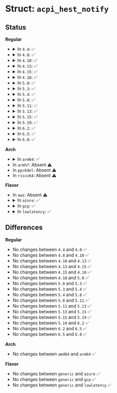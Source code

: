 # Struct: <code>acpi_hest_notify</code>

## Status
<b>Regular</b>
<ul>
<li>
<details>
<summary>In <code>4.4</code>: ✅</summary>

```c
struct acpi_hest_notify {
    u8 type;
    u8 length;
    u16 config_write_enable;
    u32 poll_interval;
    u32 vector;
    u32 polling_threshold_value;
    u32 polling_threshold_window;
    u32 error_threshold_value;
    u32 error_threshold_window;
};
```
</details>
</li>
<li>
<details>
<summary>In <code>4.8</code>: ✅</summary>

```c
struct acpi_hest_notify {
    u8 type;
    u8 length;
    u16 config_write_enable;
    u32 poll_interval;
    u32 vector;
    u32 polling_threshold_value;
    u32 polling_threshold_window;
    u32 error_threshold_value;
    u32 error_threshold_window;
};
```
</details>
</li>
<li>
<details>
<summary>In <code>4.10</code>: ✅</summary>

```c
struct acpi_hest_notify {
    u8 type;
    u8 length;
    u16 config_write_enable;
    u32 poll_interval;
    u32 vector;
    u32 polling_threshold_value;
    u32 polling_threshold_window;
    u32 error_threshold_value;
    u32 error_threshold_window;
};
```
</details>
</li>
<li>
<details>
<summary>In <code>4.13</code>: ✅</summary>

```c
struct acpi_hest_notify {
    u8 type;
    u8 length;
    u16 config_write_enable;
    u32 poll_interval;
    u32 vector;
    u32 polling_threshold_value;
    u32 polling_threshold_window;
    u32 error_threshold_value;
    u32 error_threshold_window;
};
```
</details>
</li>
<li>
<details>
<summary>In <code>4.15</code>: ✅</summary>

```c
struct acpi_hest_notify {
    u8 type;
    u8 length;
    u16 config_write_enable;
    u32 poll_interval;
    u32 vector;
    u32 polling_threshold_value;
    u32 polling_threshold_window;
    u32 error_threshold_value;
    u32 error_threshold_window;
};
```
</details>
</li>
<li>
<details>
<summary>In <code>4.18</code>: ✅</summary>

```c
struct acpi_hest_notify {
    u8 type;
    u8 length;
    u16 config_write_enable;
    u32 poll_interval;
    u32 vector;
    u32 polling_threshold_value;
    u32 polling_threshold_window;
    u32 error_threshold_value;
    u32 error_threshold_window;
};
```
</details>
</li>
<li>
<details>
<summary>In <code>5.0</code>: ✅</summary>

```c
struct acpi_hest_notify {
    u8 type;
    u8 length;
    u16 config_write_enable;
    u32 poll_interval;
    u32 vector;
    u32 polling_threshold_value;
    u32 polling_threshold_window;
    u32 error_threshold_value;
    u32 error_threshold_window;
};
```
</details>
</li>
<li>
<details>
<summary>In <code>5.3</code>: ✅</summary>

```c
struct acpi_hest_notify {
    u8 type;
    u8 length;
    u16 config_write_enable;
    u32 poll_interval;
    u32 vector;
    u32 polling_threshold_value;
    u32 polling_threshold_window;
    u32 error_threshold_value;
    u32 error_threshold_window;
};
```
</details>
</li>
<li>
<details>
<summary>In <code>5.4</code>: ✅</summary>

```c
struct acpi_hest_notify {
    u8 type;
    u8 length;
    u16 config_write_enable;
    u32 poll_interval;
    u32 vector;
    u32 polling_threshold_value;
    u32 polling_threshold_window;
    u32 error_threshold_value;
    u32 error_threshold_window;
};
```
</details>
</li>
<li>
<details>
<summary>In <code>5.8</code>: ✅</summary>

```c
struct acpi_hest_notify {
    u8 type;
    u8 length;
    u16 config_write_enable;
    u32 poll_interval;
    u32 vector;
    u32 polling_threshold_value;
    u32 polling_threshold_window;
    u32 error_threshold_value;
    u32 error_threshold_window;
};
```
</details>
</li>
<li>
<details>
<summary>In <code>5.11</code>: ✅</summary>

```c
struct acpi_hest_notify {
    u8 type;
    u8 length;
    u16 config_write_enable;
    u32 poll_interval;
    u32 vector;
    u32 polling_threshold_value;
    u32 polling_threshold_window;
    u32 error_threshold_value;
    u32 error_threshold_window;
};
```
</details>
</li>
<li>
<details>
<summary>In <code>5.13</code>: ✅</summary>

```c
struct acpi_hest_notify {
    u8 type;
    u8 length;
    u16 config_write_enable;
    u32 poll_interval;
    u32 vector;
    u32 polling_threshold_value;
    u32 polling_threshold_window;
    u32 error_threshold_value;
    u32 error_threshold_window;
};
```
</details>
</li>
<li>
<details>
<summary>In <code>5.15</code>: ✅</summary>

```c
struct acpi_hest_notify {
    u8 type;
    u8 length;
    u16 config_write_enable;
    u32 poll_interval;
    u32 vector;
    u32 polling_threshold_value;
    u32 polling_threshold_window;
    u32 error_threshold_value;
    u32 error_threshold_window;
};
```
</details>
</li>
<li>
<details>
<summary>In <code>5.19</code>: ✅</summary>

```c
struct acpi_hest_notify {
    u8 type;
    u8 length;
    u16 config_write_enable;
    u32 poll_interval;
    u32 vector;
    u32 polling_threshold_value;
    u32 polling_threshold_window;
    u32 error_threshold_value;
    u32 error_threshold_window;
};
```
</details>
</li>
<li>
<details>
<summary>In <code>6.2</code>: ✅</summary>

```c
struct acpi_hest_notify {
    u8 type;
    u8 length;
    u16 config_write_enable;
    u32 poll_interval;
    u32 vector;
    u32 polling_threshold_value;
    u32 polling_threshold_window;
    u32 error_threshold_value;
    u32 error_threshold_window;
};
```
</details>
</li>
<li>
<details>
<summary>In <code>6.5</code>: ✅</summary>

```c
struct acpi_hest_notify {
    u8 type;
    u8 length;
    u16 config_write_enable;
    u32 poll_interval;
    u32 vector;
    u32 polling_threshold_value;
    u32 polling_threshold_window;
    u32 error_threshold_value;
    u32 error_threshold_window;
};
```
</details>
</li>
<li>
<details>
<summary>In <code>6.8</code>: ✅</summary>

```c
struct acpi_hest_notify {
    u8 type;
    u8 length;
    u16 config_write_enable;
    u32 poll_interval;
    u32 vector;
    u32 polling_threshold_value;
    u32 polling_threshold_window;
    u32 error_threshold_value;
    u32 error_threshold_window;
};
```
</details>
</li>
</ul>
<b>Arch</b>
<ul>
<li>
<details>
<summary>In <code>arm64</code>: ✅</summary>

```c
struct acpi_hest_notify {
    u8 type;
    u8 length;
    u16 config_write_enable;
    u32 poll_interval;
    u32 vector;
    u32 polling_threshold_value;
    u32 polling_threshold_window;
    u32 error_threshold_value;
    u32 error_threshold_window;
};
```
</details>
</li>
<li>
In <code>armhf</code>: Absent ⚠️
</li>
<li>
In <code>ppc64el</code>: Absent ⚠️
</li>
<li>
In <code>riscv64</code>: Absent ⚠️
</li>
</ul>
<b>Flavor</b>
<ul>
<li>
In <code>aws</code>: Absent ⚠️
</li>
<li>
<details>
<summary>In <code>azure</code>: ✅</summary>

```c
struct acpi_hest_notify {
    u8 type;
    u8 length;
    u16 config_write_enable;
    u32 poll_interval;
    u32 vector;
    u32 polling_threshold_value;
    u32 polling_threshold_window;
    u32 error_threshold_value;
    u32 error_threshold_window;
};
```
</details>
</li>
<li>
<details>
<summary>In <code>gcp</code>: ✅</summary>

```c
struct acpi_hest_notify {
    u8 type;
    u8 length;
    u16 config_write_enable;
    u32 poll_interval;
    u32 vector;
    u32 polling_threshold_value;
    u32 polling_threshold_window;
    u32 error_threshold_value;
    u32 error_threshold_window;
};
```
</details>
</li>
<li>
<details>
<summary>In <code>lowlatency</code>: ✅</summary>

```c
struct acpi_hest_notify {
    u8 type;
    u8 length;
    u16 config_write_enable;
    u32 poll_interval;
    u32 vector;
    u32 polling_threshold_value;
    u32 polling_threshold_window;
    u32 error_threshold_value;
    u32 error_threshold_window;
};
```
</details>
</li>
</ul>

## Differences
<b>Regular</b>
<ul>
<li>
No changes between <code>4.4</code> and <code>4.8</code> ✅
</li>
<li>
No changes between <code>4.8</code> and <code>4.10</code> ✅
</li>
<li>
No changes between <code>4.10</code> and <code>4.13</code> ✅
</li>
<li>
No changes between <code>4.13</code> and <code>4.15</code> ✅
</li>
<li>
No changes between <code>4.15</code> and <code>4.18</code> ✅
</li>
<li>
No changes between <code>4.18</code> and <code>5.0</code> ✅
</li>
<li>
No changes between <code>5.0</code> and <code>5.3</code> ✅
</li>
<li>
No changes between <code>5.3</code> and <code>5.4</code> ✅
</li>
<li>
No changes between <code>5.4</code> and <code>5.8</code> ✅
</li>
<li>
No changes between <code>5.8</code> and <code>5.11</code> ✅
</li>
<li>
No changes between <code>5.11</code> and <code>5.13</code> ✅
</li>
<li>
No changes between <code>5.13</code> and <code>5.15</code> ✅
</li>
<li>
No changes between <code>5.15</code> and <code>5.19</code> ✅
</li>
<li>
No changes between <code>5.19</code> and <code>6.2</code> ✅
</li>
<li>
No changes between <code>6.2</code> and <code>6.5</code> ✅
</li>
<li>
No changes between <code>6.5</code> and <code>6.8</code> ✅
</li>
</ul>
<b>Arch</b>
<ul>
<li>
No changes between <code>amd64</code> and <code>arm64</code> ✅
</li>
</ul>
<b>Flavor</b>
<ul>
<li>
No changes between <code>generic</code> and <code>azure</code> ✅
</li>
<li>
No changes between <code>generic</code> and <code>gcp</code> ✅
</li>
<li>
No changes between <code>generic</code> and <code>lowlatency</code> ✅
</li>
</ul>
